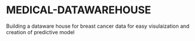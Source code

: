 # MEDICAL-DATAWAREHOUSE
Building a dataware house for breast cancer data for easy visulaization and creation of predictive model

